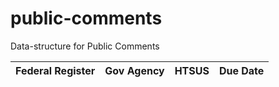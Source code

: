 # public-comments
Data-structure for Public Comments

|Federal Register | Gov Agency | HTSUS | Due Date |
| :--- | :---| :---| :---|
